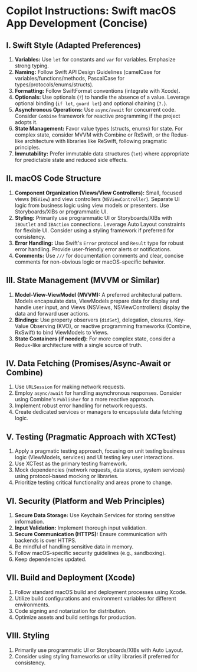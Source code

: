 # Copilot Instructions: Swift macOS App Development (Concise)

## I. Swift Style (Adapted Preferences)

1.  **Variables:** Use `let` for constants and `var` for variables. Emphasize strong typing.
2.  **Naming:** Follow Swift API Design Guidelines (camelCase for variables/functions/methods, PascalCase for types/protocols/enums/structs).
3.  **Formatting:** Follow SwiftFormat conventions (integrate with Xcode).
4.  **Optionals:** Use optionals (`?`) to handle the absence of a value. Leverage optional binding (`if let`, `guard let`) and optional chaining (`?.`).
5.  **Asynchronous Operations:** Use `async/await` for concurrent code. Consider `Combine` framework for reactive programming if the project adopts it.
6.  **State Management:** Favor value types (structs, enums) for state. For complex state, consider MVVM with Combine or RxSwift, or the Redux-like architecture with libraries like ReSwift, following pragmatic principles.
7.  **Immutability:** Prefer immutable data structures (`let`) where appropriate for predictable state and reduced side effects.

## II. macOS Code Structure

1.  **Component Organization (Views/View Controllers):** Small, focused views (`NSView`) and view controllers (`NSViewController`). Separate UI logic from business logic using view models or presenters. Use Storyboards/XIBs or programmatic UI.
2.  **Styling:** Primarily use programmatic UI or Storyboards/XIBs with `IBOutlet` and `IBAction` connections. Leverage Auto Layout constraints for flexible UI. Consider using a styling framework if preferred for consistency.
3.  **Error Handling:** Use Swift's `Error` protocol and `Result` type for robust error handling. Provide user-friendly error alerts or notifications.
4.  **Comments:** Use `///` for documentation comments and clear, concise comments for non-obvious logic or macOS-specific behavior.

## III. State Management (MVVM or Similar)

1.  **Model-View-ViewModel (MVVM):** A preferred architectural pattern. Models encapsulate data, ViewModels prepare data for display and handle user input, and Views (NSViews, NSViewControllers) display the data and forward user actions.
2.  **Bindings:** Use property observers (`didSet`), delegation, closures, Key-Value Observing (KVO), or reactive programming frameworks (Combine, RxSwift) to bind ViewModels to Views.
3.  **State Containers (if needed):** For more complex state, consider a Redux-like architecture with a single source of truth.

## IV. Data Fetching (Promises/Async-Await or Combine)

1.  Use `URLSession` for making network requests.
2.  Employ `async/await` for handling asynchronous responses. Consider using Combine's `Publisher` for a more reactive approach.
3.  Implement robust error handling for network requests.
4.  Create dedicated services or managers to encapsulate data fetching logic.

## V. Testing (Pragmatic Approach with XCTest)

1.  Apply a pragmatic testing approach, focusing on unit testing business logic (ViewModels, services) and UI testing key user interactions.
2.  Use XCTest as the primary testing framework.
3.  Mock dependencies (network requests, data stores, system services) using protocol-based mocking or libraries.
4.  Prioritize testing critical functionality and areas prone to change.

## VI. Security (Platform and Web Principles)

1.  **Secure Data Storage:** Use Keychain Services for storing sensitive information.
2.  **Input Validation:** Implement thorough input validation.
3.  **Secure Communication (HTTPS):** Ensure communication with backends is over HTTPS.
4.  Be mindful of handling sensitive data in memory.
5.  Follow macOS-specific security guidelines (e.g., sandboxing).
6.  Keep dependencies updated.

## VII. Build and Deployment (Xcode)

1.  Follow standard macOS build and deployment processes using Xcode.
2.  Utilize build configurations and environment variables for different environments.
3.  Code signing and notarization for distribution.
4.  Optimize assets and build settings for production.

## VIII. Styling

1.  Primarily use programmatic UI or Storyboards/XIBs with Auto Layout.
2.  Consider using styling frameworks or utility libraries if preferred for consistency.
